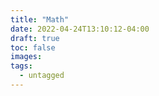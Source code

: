 ```yaml
---
title: "Math"
date: 2022-04-24T13:10:12-04:00
draft: true
toc: false
images:
tags:
  - untagged
---
```


